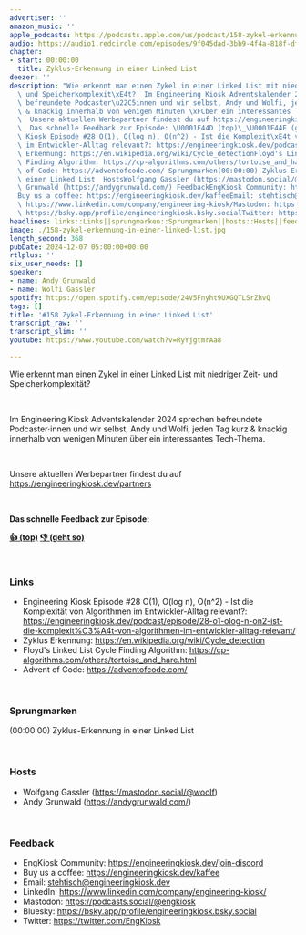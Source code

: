 ```yaml
---
advertiser: ''
amazon_music: ''
apple_podcasts: https://podcasts.apple.com/us/podcast/158-zykel-erkennung-in-einer-linked-list/id1603082924?i=1000679551386&uo=4
audio: https://audio1.redcircle.com/episodes/9f045dad-3bb9-4f4a-818f-df636194fc74/stream.mp3
chapter:
- start: 00:00:00
  title: Zyklus-Erkennung in einer Linked List
deezer: ''
description: "Wie erkennt man einen Zykel in einer Linked List mit niedriger Zeit-\
  \ und Speicherkomplexit\xE4t?  Im Engineering Kiosk Adventskalender 2024 sprechen\
  \ befreundete Podcaster\u22C5innen und wir selbst, Andy und Wolfi, jeden Tag kurz\
  \ & knackig innerhalb von wenigen Minuten \xFCber ein interessantes Tech-Thema.\
  \  Unsere aktuellen Werbepartner findest du auf https://engineeringkiosk.dev/partners\
  \  Das schnelle Feedback zur Episode: \U0001F44D (top)\_\U0001F44E (geht so)  LinksEngineering\
  \ Kiosk Episode #28 O(1), O(log n), O(n^2) - Ist die Komplexit\xE4t von Algorithmen\
  \ im Entwickler-Alltag relevant?: https://engineeringkiosk.dev/podcast/episode/28-o1-olog-n-on2-ist-die-komplexit%C3%A4t-von-algorithmen-im-entwickler-alltag-relevant/Zyklus\
  \ Erkennung: https://en.wikipedia.org/wiki/Cycle_detectionFloyd's Linked List Cycle\
  \ Finding Algorithm: https://cp-algorithms.com/others/tortoise_and_hare.htmlAdvent\
  \ of Code: https://adventofcode.com/ Sprungmarken(00:00:00) Zyklus-Erkennung in\
  \ einer Linked List  HostsWolfgang Gassler (https://mastodon.social/@woolf)Andy\
  \ Grunwald (https://andygrunwald.com/) FeedbackEngKiosk Community: https://engineeringkiosk.dev/join-discord\_\
  Buy us a coffee: https://engineeringkiosk.dev/kaffeeEmail: stehtisch@engineeringkiosk.devLinkedIn:\
  \ https://www.linkedin.com/company/engineering-kiosk/Mastodon: https://podcasts.social/@engkioskBluesky:\
  \ https://bsky.app/profile/engineeringkiosk.bsky.socialTwitter: https://twitter.com/EngKiosk"
headlines: links::Links||sprungmarken::Sprungmarken||hosts::Hosts||feedback::Feedback
image: ./158-zykel-erkennung-in-einer-linked-list.jpg
length_second: 368
pubDate: 2024-12-07 05:00:00+00:00
rtlplus: ''
six_user_needs: []
speaker:
- name: Andy Grunwald
- name: Wolfi Gassler
spotify: https://open.spotify.com/episode/24V5Fnyht9UXGQTLSrZhvQ
tags: []
title: '#158 Zykel-Erkennung in einer Linked List'
transcript_raw: ''
transcript_slim: ''
youtube: https://www.youtube.com/watch?v=RyYjgtmrAa8

---
```

<p>Wie erkennt man einen Zykel in einer Linked List mit niedriger Zeit- und Speicherkomplexität?</p><p><br></p><p>Im Engineering Kiosk Adventskalender 2024 sprechen befreundete Podcaster⋅innen und wir selbst, Andy und Wolfi, jeden Tag kurz &amp; knackig innerhalb von wenigen Minuten über ein interessantes Tech-Thema.</p><p><br></p><p>Unsere aktuellen Werbepartner findest du auf <a href="https://engineeringkiosk.dev/partners">https://engineeringkiosk.dev/partners</a></p><p><br></p><p><strong>Das schnelle Feedback zur Episode:</strong></p><p><a href="https://api.openpodcast.dev/feedback/158/upvote" rel="nofollow"><strong>👍 (top)</strong></a><strong> </strong><a href="https://api.openpodcast.dev/feedback/158/downvote" rel="nofollow"><strong>👎 (geht so)</strong></a></p><p><br></p><h3 id="links">Links</h3><ul><li>Engineering Kiosk Episode #28 O(1), O(log n), O(n^2) - Ist die Komplexität von Algorithmen im Entwickler-Alltag relevant?: <a href="https://engineeringkiosk.dev/podcast/episode/28-o1-olog-n-on2-ist-die-komplexit%C3%A4t-von-algorithmen-im-entwickler-alltag-relevant/">https://engineeringkiosk.dev/podcast/episode/28-o1-olog-n-on2-ist-die-komplexit%C3%A4t-von-algorithmen-im-entwickler-alltag-relevant/</a></li><li>Zyklus Erkennung: <a href="https://en.wikipedia.org/wiki/Cycle_detection" rel="nofollow">https://en.wikipedia.org/wiki/Cycle_detection</a></li><li>Floyd&#39;s Linked List Cycle Finding Algorithm: <a href="https://cp-algorithms.com/others/tortoise_and_hare.html" rel="nofollow">https://cp-algorithms.com/others/tortoise_and_hare.html</a></li><li>Advent of Code: <a href="https://adventofcode.com/" rel="nofollow">https://adventofcode.com/</a></li></ul><p><br></p><h3 id="sprungmarken">Sprungmarken</h3><p>(00:00:00) Zyklus-Erkennung in einer Linked List</p><p><br></p><h3 id="hosts">Hosts</h3><ul><li>Wolfgang Gassler (<a href="https://mastodon.social/@woolf" rel="nofollow">https://mastodon.social/@woolf</a>)</li><li>Andy Grunwald (<a href="https://andygrunwald.com/" rel="nofollow">https://andygrunwald.com/</a>)</li></ul><p><br></p><h3 id="feedback">Feedback</h3><ul><li>EngKiosk Community: <a href="https://engineeringkiosk.dev/join-discord">https://engineeringkiosk.dev/join-discord</a> </li><li>Buy us a coffee: <a href="https://engineeringkiosk.dev/kaffee">https://engineeringkiosk.dev/kaffee</a></li><li>Email: <a href="mailto:stehtisch@engineeringkiosk.dev" rel="nofollow">stehtisch@engineeringkiosk.dev</a></li><li>LinkedIn: <a href="https://www.linkedin.com/company/engineering-kiosk/" rel="nofollow">https://www.linkedin.com/company/engineering-kiosk/</a></li><li>Mastodon: <a href="https://podcasts.social/@engkiosk" rel="nofollow">https://podcasts.social/@engkiosk</a></li><li>Bluesky: <a href="https://bsky.app/profile/engineeringkiosk.bsky.social" rel="nofollow">https://bsky.app/profile/engineeringkiosk.bsky.social</a></li><li>Twitter: <a href="https://twitter.com/EngKiosk" rel="nofollow">https://twitter.com/EngKiosk</a></li></ul>